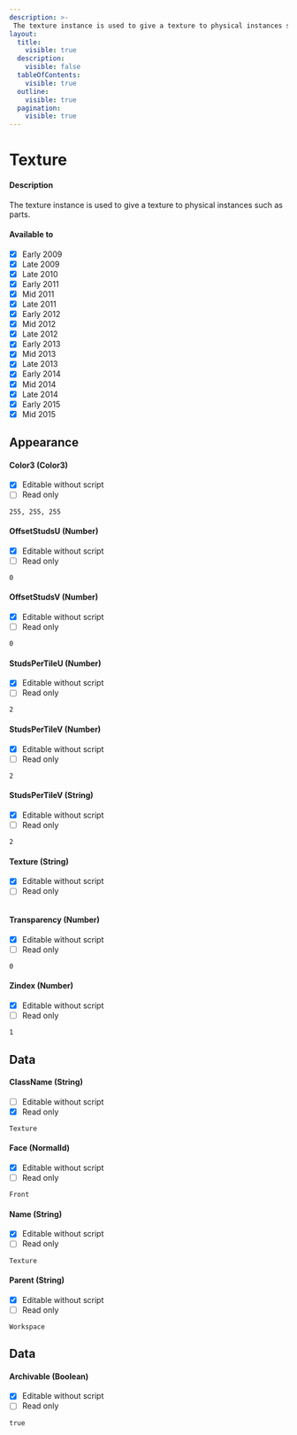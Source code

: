 ```yaml
---
description: >-
 The texture instance is used to give a texture to physical instances such as parts.
layout:
  title:
    visible: true
  description:
    visible: false
  tableOfContents:
    visible: true
  outline:
    visible: true
  pagination:
    visible: true
---
```


# Texture

#### Description

The texture instance is used to give a texture to physical instances such as parts.

#### Available to

* [x] Early 2009
* [x] Late 2009
* [x] Late 2010
* [x] Early 2011
* [x] Mid 2011
* [x] Late 2011
* [x] Early 2012
* [x] Mid 2012
* [x] Late 2012
* [x] Early 2013
* [x] Mid 2013
* [x] Late 2013
* [x] Early 2014
* [x] Mid 2014
* [x] Late 2014
* [x] Early 2015
* [x] Mid 2015

## Appearance

#### Color3 (Color3)

* [x] Editable without script
* [ ] Read only

```
255, 255, 255
```

#### OffsetStudsU (Number)

* [x] Editable without script
* [ ] Read only

```
0
```

#### OffsetStudsV (Number)

* [x] Editable without script
* [ ] Read only

```
0
```

#### StudsPerTileU (Number)

* [x] Editable without script
* [ ] Read only

```
2
```

#### StudsPerTileV (Number)

* [x] Editable without script
* [ ] Read only

```
2
```

#### StudsPerTileV (String)

* [x] Editable without script
* [ ] Read only

```
2
```

#### Texture (String)

* [x] Editable without script
* [ ] Read only

```

```

#### Transparency (Number)

* [x] Editable without script
* [ ] Read only

```
0
```

#### Zindex (Number)

* [x] Editable without script
* [ ] Read only

```
1
```

## Data

#### ClassName (String)

* [ ] Editable without script
* [x] Read only

```
Texture
```

#### Face (NormalId)

* [x] Editable without script
* [ ] Read only

```
Front
```

#### Name (String)

* [x] Editable without script
* [ ] Read only

```
Texture
```

#### Parent (String)

* [x] Editable without script
* [ ] Read only

```
Workspace
```

## Data

#### Archivable (Boolean)

* [x] Editable without script
* [ ] Read only

```
true
```

